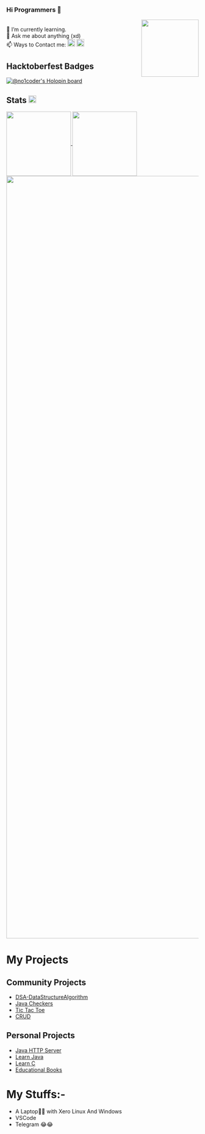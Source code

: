### Hi Programmers 👋
<a href="https://github.com/no1-coder">
  <img align="right" src="https://media.giphy.com/media/5rT8xqVLpB6S6Ej89o/giphy.gif" height=150 width=150/>
</a>
<p align="left">
<br>🌱 I’m currently learning.<br>💬 Ask me about anything (xd)<br>📫 Ways to Contact me: <a href="https://t.me/aliciachrone"><img align="" src="https://upload.wikimedia.org/wikipedia/commons/thumb/8/82/Telegram_logo.svg/512px-Telegram_logo.svg.png" width=20/></a>
<a href="https://instagram.com/deepak.k.2003"><img align="" src="https://upload.wikimedia.org/wikipedia/commons/thumb/a/a5/Instagram_icon.png/800px-Instagram_icon.png" width=20/></a>
</p>

## Hacktoberfest Badges
[![@no1coder's Holopin board](https://holopin.me/no1coder)](https://holopin.io/@no1coder)

## Stats <img align="justify" src="https://visitor-badge.laobi.icu/badge?page_id=no1-coder" height=20/>
<a href="https://github.com/no1-coder">
  <img align="center" src="https://github-readme-stats.vercel.app/api?username=no1-coder&layout=compact&show_icons=true&theme=midnight-purple&cache_seconds=5&hide_border=True" float=left height=169 />
</a>
<a href="https://github.com/no1-coder" display="inline-block">
  <img align="center" src="https://github-readme-stats.vercel.app/api/top-langs/?username=no1-coder&layout=compact&theme=midnight-purple&cache_seconds=5&custom_title=Most%20Stuffs%20on:&langs_count=10&hide_border=True" float=left height=169/>
   <img align="center" src="https://github-profile-trophy.vercel.app/?username=no1-coder&theme=radical&row=1&no-frame=true&no-bg=true" width=2000/>
</a>
</p>

# My Projects
## Community Projects

- [DSA-DataStructureAlgorithm](https://github.com/AthanasyFotis/DSA-DataStructureAlgorithm)
- [Java Checkers](https://github.com/legend-001/java-checkers)
- [Tic Tac Toe](https://github.com/no1-coder/javaswing-games)
- [CRUD](https://github.com/no1-coder/file-crud)

## Personal Projects
      
- [Java HTTP Server ](https://github.com/no1-coder/java-httpserver)
- [Learn Java](https://github.com/no1-coder/learn-java)   
- [Learn C](https://github.com/no1-coder/Learn-C)
- [Educational Books](https://github.com/no1-coder/Education)

# My Stuffs:-

- A Laptop🙂🙂 with Xero Linux And Windows
- VSCode
- Telegram  😂😂
    
<!---
no1-coder/no1-coder is a ✨ special ✨ repository because its `README.md` (this file) appears on your GitHub profile.
You can click the Preview link to take a look at your changes.
--->

